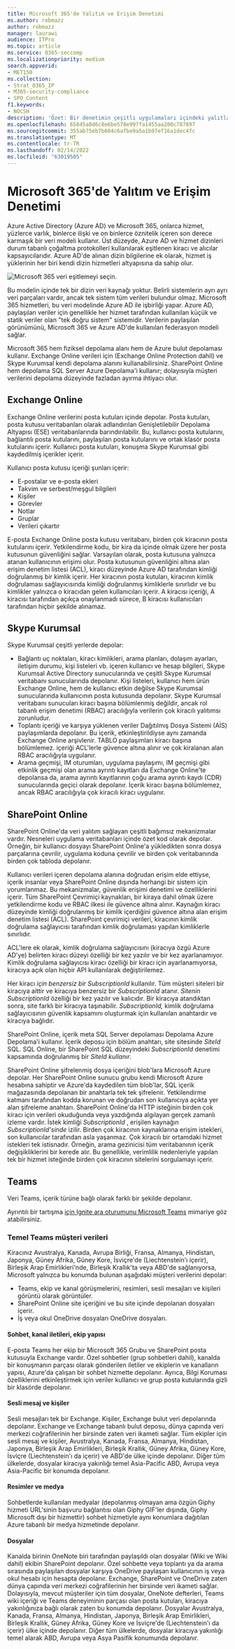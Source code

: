 ```yaml
---
title: Microsoft 365'de Yalıtım ve Erişim Denetimi
ms.author: robmazz
author: robmazz
manager: laurawi
audience: ITPro
ms.topic: article
ms.service: O365-seccomp
ms.localizationpriority: medium
search.appverid:
- MET150
ms.collection:
- Strat_O365_IP
- M365-security-compliance
- SPO_Content
f1.keywords:
- NOCSH
description: 'Özet: Bir denetimin çeşitli uygulamaları içindeki yalıtlama ve erişim denetimi Microsoft 365.'
ms.openlocfilehash: 65845a8d6c8e6be578e997fa1455aa280c787897
ms.sourcegitcommit: 355ab75eb7b604c6afbe9a5a1b97ef16a1dec4fc
ms.translationtype: MT
ms.contentlocale: tr-TR
ms.lasthandoff: 02/14/2022
ms.locfileid: "63019505"
---
```

# <a name="isolation-and-access-control-in-microsoft-365"></a>Microsoft 365'de Yalıtım ve Erişim Denetimi

Azure Active Directory (Azure AD) ve Microsoft 365, onlarca hizmet, yüzlerce varlık, binlerce ilişki ve on binlerce öznitelik içeren son derece karmaşık bir veri modeli kullanır. Üst düzeyde, Azure AD ve hizmet dizinleri durum tabanlı çoğaltma protokolleri kullanılarak eşitlenen kiracı ve alıcılar kapsayıcılarıdır. Azure AD'de alınan dizin bilgilerine ek olarak, hizmet iş yüklerinin her biri kendi dizin hizmetleri altyapısına da sahip olur.
 
![Microsoft 365 veri eşitlemeyi seçin.](../media/office-365-isolation-tenant-data-sync.png)

Bu modelin içinde tek bir dizin veri kaynağı yoktur. Belirli sistemlerin ayrı ayrı veri parçaları vardır, ancak tek sistem tüm verileri bulundur olmaz. Microsoft 365 hizmetleri, bu veri modelinde Azure AD ile işbirliği yapar. Azure AD, paylaşılan veriler için genellikle her hizmet tarafından kullanılan küçük ve statik veriler olan "tek doğru sistem" sistemidir. Verilerin paylaşılan görünümünü, Microsoft 365 ve Azure AD'de kullanılan federasyon modeli sağlar.

Microsoft 365 hem fiziksel depolama alanı hem de Azure bulut depolaması kullanır. Exchange Online verileri için (Exchange Online Protection dahil) ve Skype Kurumsal kendi depolama alanını kullanabilirsiniz. SharePoint Online hem depolama SQL Server Azure Depolama'i kullanır; dolayısıyla müşteri verilerini depolama düzeyinde fazladan ayırma ihtiyacı olur.

## <a name="exchange-online"></a>Exchange Online

Exchange Online verilerini posta kutuları içinde depolar. Posta kutuları, posta kutusu veritabanları olarak adlandırılan Genişletilebilir Depolama Altyapısı (ESE) veritabanlarında barındırılabilir. Bu, kullanıcı posta kutularını, bağlantılı posta kutularını, paylaşılan posta kutularını ve ortak klasör posta kutularını içerir. Kullanıcı posta kutuları, konuşma Skype Kurumsal gibi kaydedilmiş içerikler içerir.

Kullanıcı posta kutusu içeriği şunları içerir:

- E-postalar ve e-posta ekleri
- Takvim ve serbest/meşgul bilgileri
- Kişiler
- Görevler
- Notlar
- Gruplar
- Verileri çıkartır

E-posta Exchange Online posta kutusu veritabanı, birden çok kiracının posta kutularını içerir. Yetkilendirme kodu, bir kira da içinde olmak üzere her posta kutusunun güvenliğini sağlar. Varsayılan olarak, posta kutusuna yalnızca atanan kullanıcının erişimi olur. Posta kutusunun güvenliğini altına alan erişim denetim listesi (ACL), kiracı düzeyinde Azure AD tarafından kimliği doğrulanmış bir kimlik içerir. Her kiracının posta kutuları, kiracının kimlik doğrulaması sağlayıcısında kimliği doğrulanmış kimliklerle sınırlıdır ve bu kimlikler yalnızca o kiracıdan gelen kullanıcıları içerir. A kiracısı içeriği, A kiracısı tarafından açıkça onaylanmadı sürece, B kiracısı kullanıcıları tarafından hiçbir şekilde alınamaz.

## <a name="skype-for-business"></a>Skype Kurumsal

Skype Kurumsal çeşitli yerlerde depolar:

- Bağlantı uç noktaları, kiracı kimlikleri, arama planları, dolaşım ayarları, iletişim durumu, kişi listeleri vb. içeren kullanıcı ve hesap bilgileri, Skype Kurumsal Active Directory sunucularında ve çeşitli Skype Kurumsal veritabanı sunucularında depolanır. Kişi listeleri, kullanıcı hem ürün Exchange Online, hem de kullanıcı etkin değilse Skype Kurumsal sunucularında kullanıcının posta kutusunda depolanır. Skype Kurumsal veritabanı sunucuları kiracı başına bölümlenmiş değildir, ancak rol tabanlı erişim denetimi (RBAC) aracılığıyla verilerin çok kiracılı yalıtımsı zorunludur.
- Toplantı içeriği ve karşıya yüklenen veriler Dağıtılmış Dosya Sistemi (AİS) paylaşımlarda depolanır. Bu içerik, etkinleştirildiyse aynı zamanda Exchange Online arşivlenir. TABLO paylaşımları kiracı başına bölümlemez. içeriği ACL'lerle güvence altına alınır ve çok kiralanan alan RBAC aracılığıyla uygulanır.
- Arama geçmişi, IM oturumları, uygulama paylaşımı, IM geçmişi gibi etkinlik geçmişi olan arama ayrıntı kayıtları da Exchange Online'te depolansa da, arama ayrıntı kayıtlarının çoğu arama ayrıntı kaydı (CDR) sunucularında geçici olarak depolanır. İçerik kiracı başına bölümlemez, ancak RBAC aracılığıyla çok kiracılı kiracı uygulanır.

## <a name="sharepoint-online"></a>SharePoint Online

SharePoint Online'da veri yalıtım sağlayan çeşitli bağımsız mekanizmalar vardır. Nesneleri uygulama veritabanları içinde özet kod olarak depolar. Örneğin, bir kullanıcı dosyayı SharePoint Online'a yükledikten sonra dosya parçalarına çevrilir, uygulama koduna çevrilir ve birden çok veritabanında birden çok tabloda depolanır.

Kullanıcı verileri içeren depolama alanına doğrudan erişim elde ettiyse, içerik insanlar veya SharePoint Online dışında herhangi bir sistem için yorumlanmaz. Bu mekanizmalar, güvenlik erişimi denetimi ve özelliklerini içerir. Tüm SharePoint Çevrimiçi kaynakları, bir kiraya dahil olmak üzere yetkilendirme kodu ve RBAC ilkesi ile güvence altına alınır. Kaynağın kiracı düzeyinde kimliği doğrulanmış bir kimlik içerdiğini güvence altına alan erişim denetim listesi (ACL). SharePoint çevrimiçi verileri, kiracının kimlik doğrulama sağlayıcısı tarafından kimlik doğrulaması yapılan kimliklerle sınırlıdır.

ACL'lere ek olarak, kimlik doğrulama sağlayıcısını (kiracıya özgü Azure AD'ye) belirten kiracı düzeyi özelliği bir kez yazılır ve bir kez ayarlanamıyor. Kimlik doğrulama sağlayıcısı kiracı özelliği bir kiracı için ayarlanamıyorsa, kiracıya açık olan hiçbir API kullanılarak değiştirilemez.

Her kiracı *için benzersiz bir SubscriptionId* kullanılır. Tüm müşteri siteleri bir kiracıya aittir ve kiracıya benzersiz bir *SubscriptionId* atanır. *Sitenin SubscriptionId* özelliği bir kez yazılır ve kalıcıdır. Bir kiracıya atandıktan sonra, site farklı bir kiracıya taşınabilir. *SubscriptionId,* kimlik doğrulama sağlayıcısının güvenlik kapsamını oluşturmak için kullanılan anahtardır ve kiracıya bağlıdır.

SharePoint Online, içerik meta SQL Server depolaması Depolama Azure Depolama'i kullanır. İçerik deposu için bölüm anahtarı, site sitesinde *SiteId* SQL. SQL Online, bir SharePoint SQL düzeyindeki *SubscriptionId* denetimi kapsamında doğrulanmış bir *SiteId kullanır*.

SharePoint Online şifrelenmiş dosya içeriğini blob'lara Microsoft Azure depolar. Her SharePoint Online sunucu grubu kendi Microsoft Azure hesabına sahiptir ve Azure'da kaydedilen tüm blob'lar, SQL içerik mağazasında depolanan bir anahtarla tek tek şifrelenir. Yetkilendirme katmanı tarafından kodda korunan ve doğrudan son kullanıcıya açıkta yer alan şifreleme anahtarı. SharePoint Online'da HTTP isteğinin birden çok kiracı için verileri okuduğunda veya yazdığında algılayan gerçek zamanlı izleme vardır. İstek kimliği *SubscriptionId* , erişilen kaynağın *SubscriptionId'sinde* izilir. Birden çok kiracının kaynaklarına erişim istekleri, son kullanıcılar tarafından asla yaşanmaz. Çok kiracılı bir ortamdaki hizmet istekleri tek istisnadır. Örneğin, arama gezinicisi tüm veritabanının içerik değişikliklerini bir kerede alır. Bu genellikle, verimlilik nedenleriyle yapılan tek bir hizmet isteğinde birden çok kiracının sitelerini sorgulamayı içerir.

## <a name="teams"></a>Teams

Veri Teams, içerik türüne bağlı olarak farklı bir şekilde depolanır. 

Ayrıntılı bir tartışma [için Ignite ara oturumunu Microsoft Teams](https://channel9.msdn.com/Events/Ignite/Microsoft-Ignite-Orlando-2017/BRK3071) mimariye göz atabilirsiniz.

### <a name="core-teams-customer-data"></a>Temel Teams müşteri verileri

Kiracınız Avustralya, Kanada, Avrupa Birliği, Fransa, Almanya, Hindistan, Japonya, Güney Afrika, Güney Kore, İsviçre'de (Liechtenstein'ı içerir), Birleşik Arap Emirlikleri'nde, Birleşik Krallık'ta veya ABD'de sağlanıyorsa, Microsoft yalnızca bu konumda bulunan aşağıdaki müşteri verilerini depolar:

- Teams, ekip ve kanal görüşmelerini, resimleri, sesli mesajları ve kişileri görüntü olarak görüntüler.
- SharePoint Online site içeriğini ve bu site içinde depolanan dosyaları içerir.
- İş veya okul OneDrive dosyaları OneDrive dosyaları.

#### <a name="chat-channel-messages-team-structure"></a>Sohbet, kanal iletileri, ekip yapısı

E-posta Teams her ekip bir Microsoft 365 Grubu ve SharePoint posta kutusuyla Exchange vardır. Özel sohbetler (grup sohbetleri dahil), kanalda bir konuşmanın parçası olarak gönderilen iletiler ve ekiplerin ve kanalların yapısı, Azure'da çalışan bir sohbet hizmette depolanır. Ayrıca, Bilgi Koruması özelliklerini etkinleştirmek için veriler kullanıcı ve grup posta kutularında gizli bir klasörde depolanır.

#### <a name="voicemail-and-contacts"></a>Sesli mesaj ve kişiler

Sesli mesajları tek bir Exchange. Kişiler, Exchange bulut veri depolarında depolanır. Exchange ve Exchange tabanlı bulut deposu, dünya çapında veri merkezi coğrafilerinin her birsinde zaten veri ikameti sağlar. Tüm ekipler için sesli mesaj ve kişiler, Avustralya, Kanada, Fransa, Almanya, Hindistan, Japonya, Birleşik Arap Emirlikleri, Birleşik Krallık, Güney Afrika, Güney Kore, İsviçre (Liechtenstein'ı da içerir) ve ABD'de ülke içinde depolanır. Diğer tüm ülkelerde, dosyalar kiracıya yakınlığı temel Asia-Pacific ABD, Avrupa veya Asia-Pacific bir konumda depolanır.

#### <a name="images-and-media"></a>Resimler ve medya

Sohbetlerde kullanılan medyalar (depolanmış olmayan ama özgün Giphy hizmeti URL'sinin başvuru bağlantısı olan Giphy GIF'ler dışında, Giphy Microsoft dışı bir hizmettir) sohbet hizmetiyle aynı konumlara dağıtılan Azure tabanlı bir medya hizmetinde depolanır.

#### <a name="files"></a>Dosyalar

Kanalda birinin OneNote biri tarafından paylaşıldı olan dosyalar (Wiki ve Wiki dahil) ekibin SharePoint depolanır. Özel sohbette veya toplantı ya da arama sırasında paylaşılan dosyalar karşıya OneDrive paylaşan kullanıcının iş veya okul hesabı için hesapta depolanır. Exchange, SharePoint ve OneDrive zaten dünya çapında veri merkezi coğrafilerinin her birsinde veri ikameti sağlar. Dolayısıyla, mevcut müşteriler için tüm dosyalar, OneNote defterleri, Teams wiki içeriği ve Teams deneyiminin parçası olan posta kutuları, kiracıya yakınlığınıza bağlı olarak zaten bu konumda depolanır. Dosyalar Avustralya, Kanada, Fransa, Almanya, Hindistan, Japonya, Birleşik Arap Emirlikleri, Birleşik Krallık, Güney Afrika, Güney Kore ve İsviçre'de (Liechtenstein'ı da içerir) ülke içinde depolanır. Diğer tüm ülkelerde, dosyalar kiracıya yakınlığı temel alarak ABD, Avrupa veya Asya Pasifik konumunda depolanır.
